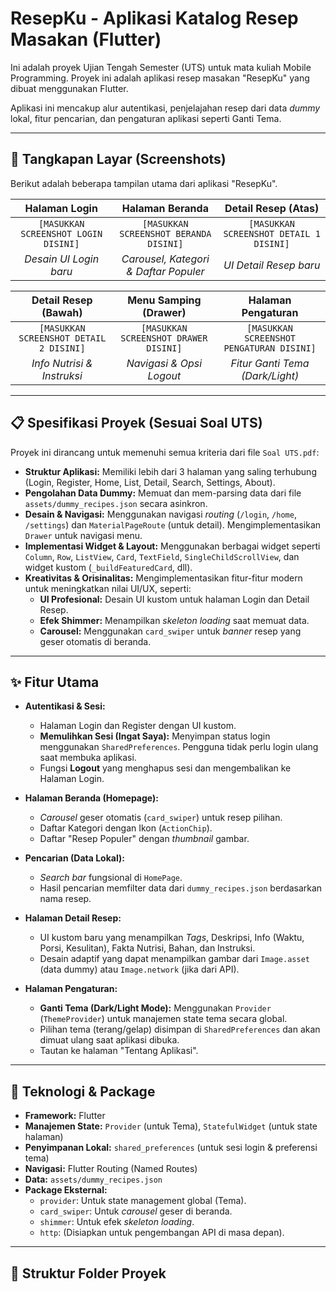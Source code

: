 # ResepKu - Aplikasi Katalog Resep Masakan (Flutter)

Ini adalah proyek Ujian Tengah Semester (UTS) untuk mata kuliah Mobile Programming. Proyek ini adalah aplikasi resep masakan "ResepKu" yang dibuat menggunakan Flutter.

Aplikasi ini mencakup alur autentikasi, penjelajahan resep dari data *dummy* lokal, fitur pencarian, dan pengaturan aplikasi seperti Ganti Tema.

---

## 📸 Tangkapan Layar (Screenshots)

Berikut adalah beberapa tampilan utama dari aplikasi "ResepKu".

| Halaman Login | Halaman Beranda | Detail Resep (Atas) |
| :---: | :---: | :---: |
| `[MASUKKAN SCREENSHOT LOGIN DISINI]` | `[MASUKKAN SCREENSHOT BERANDA DISINI]` | `[MASUKKAN SCREENSHOT DETAIL 1 DISINI]` |
| *Desain UI Login baru* | *Carousel, Kategori & Daftar Populer* | *UI Detail Resep baru* |

| Detail Resep (Bawah) | Menu Samping (Drawer) | Halaman Pengaturan |
| :---: | :---: | :---: |
| `[MASUKKAN SCREENSHOT DETAIL 2 DISINI]` | `[MASUKKAN SCREENSHOT DRAWER DISINI]` | `[MASUKKAN SCREENSHOT PENGATURAN DISINI]` |
| *Info Nutrisi & Instruksi* | *Navigasi & Opsi Logout* | *Fitur Ganti Tema (Dark/Light)* |

---

## 📋 Spesifikasi Proyek (Sesuai Soal UTS)

Proyek ini dirancang untuk memenuhi semua kriteria dari file `Soal UTS.pdf`:

* **Struktur Aplikasi:** Memiliki lebih dari 3 halaman yang saling terhubung (Login, Register, Home, List, Detail, Search, Settings, About).
* **Pengolahan Data Dummy:** Memuat dan mem-parsing data dari file `assets/dummy_recipes.json` secara asinkron.
* **Desain & Navigasi:** Menggunakan navigasi *routing* (`/login`, `/home`, `/settings`) dan `MaterialPageRoute` (untuk detail). Mengimplementasikan `Drawer` untuk navigasi menu.
* **Implementasi Widget & Layout:** Menggunakan berbagai widget seperti `Column`, `Row`, `ListView`, `Card`, `TextField`, `SingleChildScrollView`, dan widget kustom (`_buildFeaturedCard`, dll).
* **Kreativitas & Orisinalitas:** Mengimplementasikan fitur-fitur modern untuk meningkatkan nilai UI/UX, seperti:
    * **UI Profesional:** Desain UI kustom untuk halaman Login dan Detail Resep.
    * **Efek Shimmer:** Menampilkan *skeleton loading* saat memuat data.
    * **Carousel:** Menggunakan `card_swiper` untuk *banner* resep yang geser otomatis di beranda.

---

## ✨ Fitur Utama

* **Autentikasi & Sesi:**
    * Halaman Login dan Register dengan UI kustom.
    * **Memulihkan Sesi (Ingat Saya):** Menyimpan status login menggunakan `SharedPreferences`. Pengguna tidak perlu login ulang saat membuka aplikasi.
    * Fungsi **Logout** yang menghapus sesi dan mengembalikan ke Halaman Login.

* **Halaman Beranda (Homepage):**
    * *Carousel* geser otomatis (`card_swiper`) untuk resep pilihan.
    * Daftar Kategori dengan Ikon (`ActionChip`).
    * Daftar "Resep Populer" dengan *thumbnail* gambar.

* **Pencarian (Data Lokal):**
    * *Search bar* fungsional di `HomePage`.
    * Hasil pencarian memfilter data dari `dummy_recipes.json` berdasarkan nama resep.

* **Halaman Detail Resep:**
    * UI kustom baru yang menampilkan *Tags*, Deskripsi, Info (Waktu, Porsi, Kesulitan), Fakta Nutrisi, Bahan, dan Instruksi.
    * Desain adaptif yang dapat menampilkan gambar dari `Image.asset` (data dummy) atau `Image.network` (jika dari API).

* **Halaman Pengaturan:**
    * **Ganti Tema (Dark/Light Mode):** Menggunakan `Provider` (`ThemeProvider`) untuk manajemen state tema secara global.
    * Pilihan tema (terang/gelap) disimpan di `SharedPreferences` dan akan dimuat ulang saat aplikasi dibuka.
    * Tautan ke halaman "Tentang Aplikasi".

---

## 🚀 Teknologi & Package

* **Framework:** Flutter
* **Manajemen State:** `Provider` (untuk Tema), `StatefulWidget` (untuk state halaman)
* **Penyimpanan Lokal:** `shared_preferences` (untuk sesi login & preferensi tema)
* **Navigasi:** Flutter Routing (Named Routes)
* **Data:** `assets/dummy_recipes.json`
* **Package Eksternal:**
    * `provider`: Untuk state management global (Tema).
    * `card_swiper`: Untuk *carousel* geser di beranda.
    * `shimmer`: Untuk efek *skeleton loading*.
    * `http`: (Disiapkan untuk pengembangan API di masa depan).

---

## 📂 Struktur Folder Proyek
